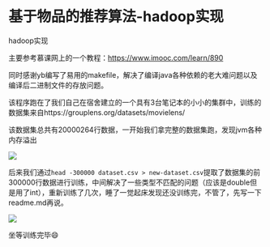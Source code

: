 # 基于物品的推荐算法-hadoop实现

hadoop实现

主要参考慕课网上的一个教程：https://www.imooc.com/learn/890

同时感谢yb编写了易用的makefile，解决了编译java各种依赖的老大难问题以及编译后二进制文件的存放问题。

该程序跑在了我们自己在宿舍建立的一个具有3台笔记本的小小的集群中，训练的数据集来自https://grouplens.org/datasets/movielens/

该数据集总共有20000264行数据，一开始我们拿完整的数据集跑，发现jvm各种内存溢出


![](https://lh3.googleusercontent.com/-M5XHQ4SMLoc/WzeUHFn6U4I/AAAAAAAAIsM/jzKdEyaoo8EbmtxGTQnmY83GW_HwJUz9gCHMYCw/s0/MobaXterm_Personal_10.6_2018-06-30_22-30-51.png)

后来我们通过`head -300000 dataset.csv > new-dataset.csv`提取了数据集的前300000行数据进行训练，中间解决了一些类型不匹配的问题（应该是double但是用了int），重新训练了几次，睡了一觉起床发现还没训练完，不管了，先写一下readme.md再说。

![](https://lh3.googleusercontent.com/-WL-SmfMyaNQ/Wzgt-ne2oMI/AAAAAAAAIts/VakBY88ETWwpqjnAd-iPvsOPvUZr-n9-gCHMYCw/s0/Snipaste_2018-07-01_09-27-20.png)

坐等训练完毕:smile: